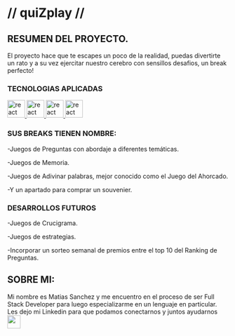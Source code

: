 # // quiZplay //

## RESUMEN DEL PROYECTO. 

<p>El proyecto hace que te escapes un poco de la realidad, puedas divertirte un rato y a su vez ejercitar nuestro cerebro con sensillos desafios, un break perfecto!</p>


### TECNOLOGIAS APLICADAS
<p>
<a href="#" target="_blank"> <img src="https://upload.wikimedia.org/wikipedia/commons/thumb/6/61/HTML5_logo_and_wordmark.svg/768px-HTML5_logo_and_wordmark.svg.png" alt="react" width="40" height="40"/> </a>
<a href="#" target="_blank"> <img src="https://upload.wikimedia.org/wikipedia/commons/thumb/d/d5/CSS3_logo_and_wordmark.svg/1452px-CSS3_logo_and_wordmark.svg.png" alt="react" width="40" height="40"/> </a>
<a href="#" target="_blank"> <img src="https://upload.wikimedia.org/wikipedia/commons/thumb/9/99/Unofficial_JavaScript_logo_2.svg/1200px-Unofficial_JavaScript_logo_2.svg.png" alt="react" width="40" height="40"/> </a>
<a href="#" target="_blank"> <img src="https://upload.wikimedia.org/wikipedia/commons/thumb/b/b2/Bootstrap_logo.svg/1200px-Bootstrap_logo.svg.png" alt="react" width="40" height="40"/> </a>
</p>

### SUS BREAKS TIENEN NOMBRE:

-Juegos de Preguntas con abordaje a diferentes temáticas.

-Juegos de Memoria.

-Juegos de Adivinar palabras, mejor conocido como el Juego del Ahorcado.

-Y un apartado para comprar un souvenier.


### DESARROLLOS FUTUROS

-Juegos de Crucigrama.

-Juegos de estrategias.

-Incorporar un sorteo semanal de premios entre el top 10 del Ranking de Preguntas.


## SOBRE MI:

Mi nombre es Matias Sanchez y me encuentro en el proceso de ser Full Stack Developer para luego especializarme en un lenguaje en particular.
<br>
Les dejo mi Linkedin para que podamos conectarnos y juntos ayudarnos
<br>
<a href="https://www.linkedin.com/in/mmatsanchez" target="_blank"> <img src="https://cdn-icons.flaticon.com/png/512/3536/premium/3536505.png?token=exp=1658709846~hmac=c15affbcfc5caf9a1e8db3abd4d183c6" style="width:30px;"> </a>
